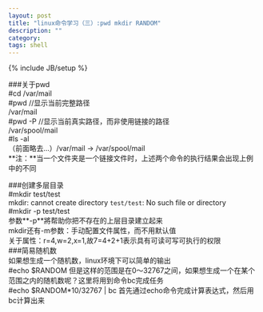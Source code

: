 ```yaml
---
layout: post
title: "linux命令学习（三）:pwd mkdir RANDOM"
description: ""
category: 
tags: shell
---
```

{% include JB/setup %}


###关于pwd  
	#cd /var/mail   
	#pwd	//显示当前完整路径  
	/var/mail  
	#pwd -P	//显示当前真实路径，而非使用链接的路径  
	/var/spool/mail  
	#ls -al  
	（前面略去...）/var/mail -> /var/spool/mail  
**注：**当一个文件夹是一个链接文件时，上述两个命令的执行结果会出现上例中的不同  

###创建多层目录  
	#mkdir test/test  
	mkdir: cannot create directory `test/test`: No such file or directory  
	#mkdir -p test/test  
参数**-p**將帮助你把不存在的上层目录建立起来  
mkdir还有-m参数：手动配置文件属性，而不用默认值  
	关于属性：r=4,w=2,x=1,故7=4+2+1表示具有可读可写可执行的权限  
###简易随机数  
如果想生成一个随机数，linux环境下可以简单的输出  
	#echo $RANDOM
但是这样的范围是在0～32767之间，如果想生成一个在某个范围之内的随机数呢？这里将用到命令bc完成任务  
	#echo $RANDOM*10/32767 | bc
首先通过echo命令完成计算表达式，然后用bc计算出来  


